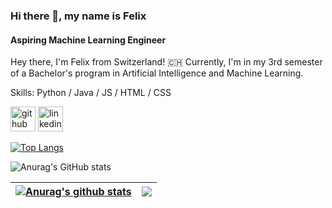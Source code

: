 ### Hi there 👋, my name is Felix
#### Aspiring Machine Learning Engineer
Hey there, I'm Felix from Switzerland! 🇨🇭 Currently, I'm in my 3rd semester of a Bachelor's program in Artificial Intelligence and Machine Learning.

Skills: Python / Java / JS / HTML / CSS



[<img src='https://cdn.jsdelivr.net/npm/simple-icons@3.0.1/icons/github.svg' alt='github' height='40'>](https://github.com/GerberFelix)  [<img src='https://cdn.jsdelivr.net/npm/simple-icons@3.0.1/icons/linkedin.svg' alt='linkedin' height='40'>](https://www.linkedin.com/in/Test/)  

[![Top Langs](https://github-readme-stats.vercel.app/api/top-langs/?username=GerberFelix)](https://github.com/anuraghazra/github-readme-stats)

![Anurag's GitHub stats](https://github-readme-stats.vercel.app/api?username=GerberFelix&show_icons=true&theme=radical)

| <a href="https://github.com/anuraghazra/github-readme-stats"><img align="center" src="https://github-readme-stats.vercel.app/api?username=GerberFelix&show_icons=true&include_all_commits=true&theme=radical&hide_border=true" alt="Anurag's github stats" /></a> | <a href="https://github.com/anuraghazra/github-readme-stats"><img align="center" src="https://github-readme-stats.vercel.app/api/top-langs/?username=GerberFelix&layout=compact&theme=radical&hide_border=true" /></a> |
| ------------- | ------------- |
